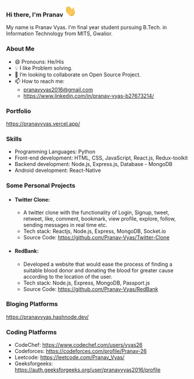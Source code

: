 <!-- ### Hi there, I'm Pranav 👋 -->
### Hi there, I'm Pranav <img alt="👋" src="https://raw.githubusercontent.com/ABSphreak/ABSphreak/master/gifs/Hi.gif" width="32" height="32"/>


My name is Pranav Vyas. I'm final year student pursuing B.Tech. in Information Technology from MITS, Gwalior.

### About Me
- 😄 Pronouns: He/His
- 💡 I like Problem solving.
- 👯 I’m looking to collaborate on Open Source Project.
- 📫 How to reach me:
  - pranavvyas2016@gmail.com
  - https://www.linkedin.com/in/pranav-vyas-b27673214/
<!-- - 🌱 I’m currently learning ... -->
<!-- - 🤔 I’m looking for help with ... -->
<!-- - 💬 Ask me about ... --> 

<!-- - ⚡ Fun fact: ... -->

### Portfolio
https://pranavvyas.vercel.app/

### Skills
- Programming Languages: Python
- Front-end development: HTML, CSS, JavaScript, React.js, Redux-toolkit
- Backend development: Node.js, Express.js, Database - MongoDB
- Android development: React-Native

### Some Personal Projects
- #### Twitter Clone:
  - A twitter clone with the functionality of Login, Signup, tweet, retweet, like, comment, bookmark, view profile, explore, follow, sending messages in real time etc.
  - Tech stack: Reactjs, Node.js, Express, MongoDB, Socket.io
  - Source Code: https://github.com/Pranav-Vyas/Twitter-Clone
- #### RedBank:
  - Developed a website that would ease the process of finding a suitable blood donor and donating the blood for greater cause according to the location of the user.
  - Tech stack: Node.js, Express, MongoDB, Passport.js
  - Source Code: https://github.com/Pranav-Vyas/RedBank

### Bloging Platforms
https://pranavvyas.hashnode.dev/

### Coding Platforms
- CodeChef: https://www.codechef.com/users/vyas26
- Codeforces: https://codeforces.com/profile/Pranav-26
- Leetcode: https://leetcode.com/Pranav_Vyas/
- Geeksforgeeks: https://auth.geeksforgeeks.org/user/pranavvyas2016/profile
